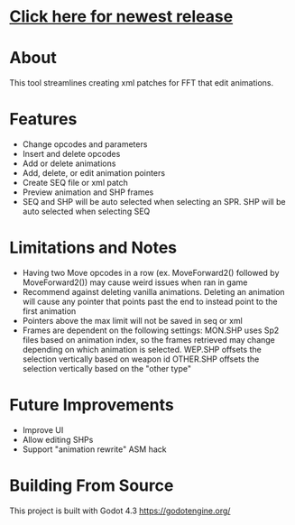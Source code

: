 # [Click here for newest release](https://github.com/mrgudenheim/FFTae/releases)

# About
This tool streamlines creating xml patches for FFT that edit animations.

# Features
- Change opcodes and parameters
- Insert and delete opcodes
- Add or delete animations
- Add, delete, or edit animation pointers
- Create SEQ file or xml patch
- Preview animation and SHP frames
- SEQ and SHP will be auto selected when selecting an SPR. SHP will be auto selected when selecting SEQ

# Limitations and Notes
- Having two Move opcodes in a row (ex. MoveForward2() followed by MoveForward2()) may cause weird issues when ran in game
- Recommend against deleting vanilla animations. Deleting an animation will cause any pointer that points past the end to instead point to the first animation
- Pointers above the max limit will not be saved in seq or xml
- Frames are dependent on the following settings:
	MON.SHP uses Sp2 files based on animation index, so the frames retrieved may change depending on which animation is selected.
	WEP.SHP offsets the selection vertically based on weapon id
	OTHER.SHP offsets the selection vertically based on the "other type"

# Future Improvements
- Improve UI
- Allow editing SHPs
- Support "animation rewrite" ASM hack

# Building From Source
This project is built with Godot 4.3 
https://godotengine.org/
